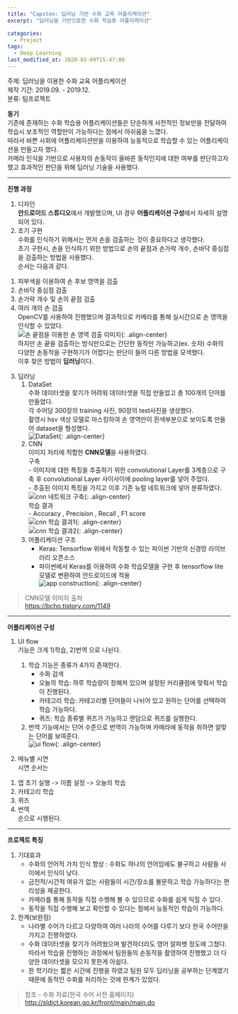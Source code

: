 ```yaml
---
title: "Capston: 딥러닝 기반 수화 교육 어플리케이션"
excerpt: "딥러닝을 기반으로한 수화 학습용 어플리케이션"

categories:
  - Project
tags:
  - Deep Learning
last_modified_at: 2020-03-09T15:47:00
---
```

주제: 딥러닝을 이용한 수화 교육 어플리케이션  
제작 기간: 2019.09. - 2019.12.  
분류: 팀프로젝트

**동기**    
기존에 존재하는 수화 학습용 어플리케이션들은 단순하게 사전적인 정보만을 전달하여 학습시 보조적인 역할만이 가능하다는 점에서 아쉬움을 느꼈다.  
따라서 바쁜 사회에 어플리케이션만을 이용하여 능동적으로 학습할 수 있는 어플리케이션을 만들고자 했다.  
카메라 인식을 기반으로 사용자의 손동작이 올바른 동작인지에 대한 여부를 판단하고자 했고 효과적인 판단을 위해 딥러닝 기술을 사용했다.  

-------------  
**진행 과정**  
1. 디자인  
**안드로이드 스튜디오**에서 개발했으며, UI 경우 **어플리케이션 구성**에서 자세히 설명되어 있다.  
2. 초기 구현  
수화를 인식하기 위해서는 먼저 손을 검출하는 것이 중요하다고 생각했다.  
초기 구현시, 손을 인식하기 위한 방법으로 손의 끝점과 손가락 개수, 손바닥 중심점을 검출하는 방법을 사용했다.  
순서는 다음과 같다.  
1) 피부색을 이용하여 손 후보 영역을 검출  
2) 손바닥 중심점 검출  
3) 손가락 개수 및 손의 끝점 검출  
4) 여러 개의 손 검출  
OpenCV를 사용하여 진행했으며 결과적으로 카메라를 통해 실시간으로 손 영역을 인식할 수 있었다.  
![손 끝점을 이용한 손 영역 검출 이미지](https://yuksangeun.github.io/assets/images/capstone/capstone-finger.png){: .align-center}  
하지만 손 끝을 검출하는 방식만으로는 간단한 동작만 가능하고(ex. 숫자) 수화의 다양한 손동작을 구현하기가 어렵다는 판단이 들어 다른 방법을 모색했다.  
이후 찾은 방법이 **딥러닝**이다.  


3. 딥러닝  
	1. DataSet  
	수화 데이터셋을 찾기가 어려워 데이터셋을 직접 만들었고 총 100개의 단어를 만들었다.  
	각 수어당 300장의 training 사진, 90장의 test사진을 생성했다.  
	촬영시 hsv 색상 모델로 마스킹하여 손 영역만이 흰색부분으로 보이도록 만들어 dataset을 형성했다.  
![DataSet](https://yuksangeun.github.io/assets/images/capstone/capstone-picture.png){: .align-center}  
	2. CNN  
	이미지 처리에 적합한 **CNN모델**을 사용하였다.  
		구축  
			- 이미지에 대한 특징을 추출하기 위한 convolutional Layer를 3계층으로 구축 후 convolutional Layer 사이사이에 pooling layer를 넣어 주었다.  
			- 추출된 이미지 특징을 가지고 이후 기존 뉴럴 네트워크에 넣어 분류하였다.  
![cnn 네트워크 구축](https://yuksangeun.github.io/assets/images/capstone/capstone-cnn.png){: .align-center}  
		학습 결과  
			- Accuracy , Precision , Recall , F1 score  
![cnn 학습 결과1](https://yuksangeun.github.io/assets/images/capstone/capstone-result1.png){: .align-center}  
![cnn 학습 결과2](https://yuksangeun.github.io/assets/images/capstone/capstone-result2.png){: .align-center}   
	3. 어플리케이션 구조  
		- Keras: Tensorflow 위에서 작동할 수 있는 파이썬 기반의 신경망 라이브러리 오픈소스  
		- 파이썬에서 Keras를 이용하여 수화 학습모델을 구현 후 tensorflow lite 모델로 변환하여 안드로이드에 적용  
![app construction](https://yuksangeun.github.io/assets/images/capstone/capstone-app-construction.png){: .align-center}  

> CNN모델 이미지 출처  
> <https://bcho.tistory.com/1149> 

------------------  
**어플리케이션 구성**  
1. UI flow  
기능은 크게 1)학습, 2)번역 으로 나뉜다.  
	1) 학습 기능은 종류가 4가지 존재한다.  
		- 수화 검색  
		- 오늘의 학습: 하루 학습량이 정해져 있으며 설정된 커리큘럼에 맞춰서 학습이 진행된다.  
		- 카테고리 학습: 카테고리별 단어들이 나뉘어 있고 원하는 단어를 선택하여 학습 가능하다.  
		- 퀴즈: 학습 종류별 퀴즈가 가능하고 랜덤으로 퀴즈를 실행한다.  
	2) 번역 기능에서는 단어 수준으로 번역이 가능하며 카메라에 동작을 취하면 알맞는 단어를 보여준다.  
![ui flow](https://yuksangeun.github.io/assets/images/capstone/capstone-ui-flow.png){: .align-center}  

2. 메뉴별 시연  
시연 순서는  
1) 앱 초기 실행 -> 이름 설정 -> 오늘의 학습  
2) 카테고리 학습  
3) 퀴즈  
4) 번역  
순으로 시행된다.  

--------------  
**프로젝트 특징**  
1. 기대효과  
	* 수화의 언어적 가치 인식 향상 : 수화도 하나의 언어임에도 불구하고 사람들 사이에서 인식이 낮다.  
	* 금전적/시간적 여유가 없는 사람들이 시간/장소를 불문하고 학습 가능하다는 편리성을 제공한다.  
	* 카메라를 통해 동작을 직접 수행해 볼 수 있으므로 수화를 쉽게 익힐 수 있다.  
	* 동작을 직접 수행해 보고 확인할 수 있다는 점에서 능동적인 학습이 가능하다.  
2. 한계(보완점)  
	* 나라별 수어가 다르고 다양하여 여러 나라의 수어를 다루기 보다 한국 수어만을 가지고 진행하였다.  
	* 수화 데이터셋을 찾기가 어려웠으며 발견하더라도 영어 알파벳 정도에 그쳤다. 따라서 학습을 진행하는 과정에서 팀원들의 손동작을 촬영하여 진행했고 더 다양한 데이터셋을 모으지 못한게 아쉽다.  
	* 한 학기라는 짧은 시간에 진행을 하였고 팀원 모두 딥러닝을 공부하는 단계였기 때문에 동적인 수화를 처리하는 것에 한계가 있었다.  

> 참조  - 수화 자료(한국 수어 사전 홈페이지)  
> <http://sldict.korean.go.kr/front/main/main.do>
